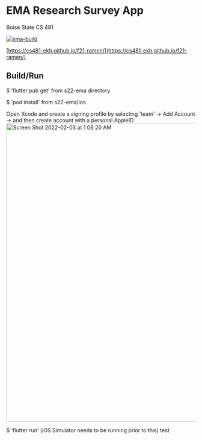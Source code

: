 # EMA Research Survey App
Boise State CS 481

[![ema-build](https://github.com/cs481-ekh/s22-ema/actions/workflows/ema-build.yml/badge.svg)](https://github.com/cs481-ekh/s22-ema/actions/workflows/ema-build.yml)

[https://cs481-ekh.github.io/f21-ramen/](https://cs481-ekh.github.io/f21-ramen/)

## Build/Run
$ 'flutter pub get' from s22-ema directory

$ 'pod install' from s22-ema/ios

Open Xcode and create a signing profile by selecting 'team' -> Add Account -> and then create account with a personal AppleID
<img width="792" alt="Screen Shot 2022-02-03 at 1 06 20 AM" src="https://user-images.githubusercontent.com/42556403/152304102-09d9c406-d687-47d9-8546-96c33163403f.png">

$ 'flutter run' (iOS Simulator needs to be running prior to this)
test
